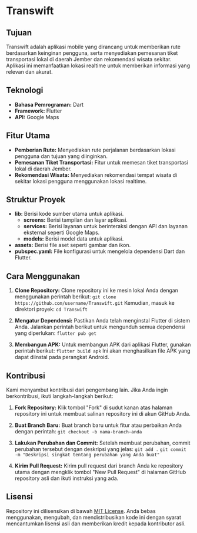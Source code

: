 # Transwift

## Tujuan
Transwift adalah aplikasi mobile yang dirancang untuk memberikan rute berdasarkan keinginan pengguna, serta menyediakan pemesanan tiket transportasi lokal di daerah Jember dan rekomendasi wisata sekitar. Aplikasi ini memanfaatkan lokasi realtime untuk memberikan informasi yang relevan dan akurat.

## Teknologi
- **Bahasa Pemrograman:** Dart
- **Framework:** Flutter
- **API:** Google Maps

## Fitur Utama
- **Pemberian Rute:** Menyediakan rute perjalanan berdasarkan lokasi pengguna dan tujuan yang diinginkan.
- **Pemesanan Tiket Transportasi:** Fitur untuk memesan tiket transportasi lokal di daerah Jember.
- **Rekomendasi Wisata:** Menyediakan rekomendasi tempat wisata di sekitar lokasi pengguna menggunakan lokasi realtime.

## Struktur Proyek
- **lib:** Berisi kode sumber utama untuk aplikasi.
  - **screens:** Berisi tampilan dan layar aplikasi.
  - **services:** Berisi layanan untuk berinteraksi dengan API dan layanan eksternal seperti Google Maps.
  - **models:** Berisi model data untuk aplikasi.
- **assets:** Berisi file aset seperti gambar dan ikon.
- **pubspec.yaml:** File konfigurasi untuk mengelola dependensi Dart dan Flutter.

## Cara Menggunakan

1. **Clone Repository:**
   Clone repository ini ke mesin lokal Anda dengan menggunakan perintah berikut:
   `git clone https://github.com/username/Transwift.git`
   Kemudian, masuk ke direktori proyek:
   `cd Transwift`

2. **Mengatur Dependensi:**
   Pastikan Anda telah menginstal Flutter di sistem Anda. Jalankan perintah berikut untuk mengunduh semua dependensi yang diperlukan:
   `flutter pub get`

3. **Membangun APK:**
   Untuk membangun APK dari aplikasi Flutter, gunakan perintah berikut:
   `flutter build apk`
   Ini akan menghasilkan file APK yang dapat diinstal pada perangkat Android.

## Kontribusi
Kami menyambut kontribusi dari pengembang lain. Jika Anda ingin berkontribusi, ikuti langkah-langkah berikut:

1. **Fork Repository:**
   Klik tombol "Fork" di sudut kanan atas halaman repository ini untuk membuat salinan repository ini di akun GitHub Anda.

2. **Buat Branch Baru:**
   Buat branch baru untuk fitur atau perbaikan Anda dengan perintah:
   `git checkout -b nama-branch-anda`

3. **Lakukan Perubahan dan Commit:**
   Setelah membuat perubahan, commit perubahan tersebut dengan deskripsi yang jelas:
   `git add .`
   `git commit -m "Deskripsi singkat tentang perubahan yang Anda buat"`

4. **Kirim Pull Request:**
   Kirim pull request dari branch Anda ke repository utama dengan mengklik tombol "New Pull Request" di halaman GitHub repository asli dan ikuti instruksi yang ada.

## Lisensi
Repository ini dilisensikan di bawah [MIT License](LICENSE). Anda bebas menggunakan, mengubah, dan mendistribusikan kode ini dengan syarat mencantumkan lisensi asli dan memberikan kredit kepada kontributor asli.
